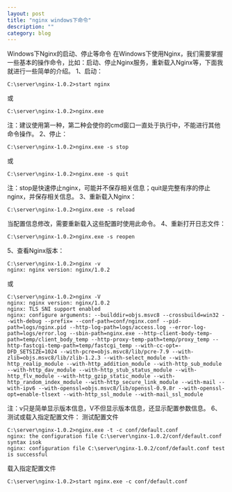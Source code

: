 ```yaml
---
layout: post
title: "nginx windows下命令"
description: ""
category: blog
---
```


Windows下Nginx的启动、停止等命令
在Windows下使用Nginx，我们需要掌握一些基本的操作命令，比如：启动、停止Nginx服务，重新载入Nginx等，下面我就进行一些简单的介绍。
1、启动：

	C:\server\nginx-1.0.2>start nginx

或

	C:\server\nginx-1.0.2>nginx.exe

注：建议使用第一种，第二种会使你的cmd窗口一直处于执行中，不能进行其他命令操作。
2、停止：

	C:\server\nginx-1.0.2>nginx.exe -s stop

或

	C:\server\nginx-1.0.2>nginx.exe -s quit

注：stop是快速停止nginx，可能并不保存相关信息；quit是完整有序的停止nginx，并保存相关信息。
3、重新载入Nginx：

	C:\server\nginx-1.0.2>nginx.exe -s reload

当配置信息修改，需要重新载入这些配置时使用此命令。
4、重新打开日志文件：

	C:\server\nginx-1.0.2>nginx.exe -s reopen

5、查看Nginx版本：

	C:\server\nginx-1.0.2>nginx -v
	nginx: nginx version: nginx/1.0.2

或

	C:\server\nginx-1.0.2>nginx -V
	nginx: nginx version: nginx/1.0.2 
	nginx: TLS SNI support enabled 
	nginx: configure arguments: --builddir=objs.msvc8 --crossbuild=win32 --with-debug --prefix= --conf-path=conf/nginx.conf --pid-path=logs/nginx.pid --http-log-path=logs/access.log --error-log-path=logs/error.log --sbin-path=nginx.exe --http-client-body-temp-path=temp/client_body_temp --http-proxy-temp-path=temp/proxy_temp --http-fastcgi-temp-path=temp/fastcgi_temp --with-cc-opt=-DFD_SETSIZE=1024 --with-pcre=objs.msvc8/lib/pcre-7.9 --with-zlib=objs.msvc8/lib/zlib-1.2.3 --with-select_module --with-http_realip_module --with-http_addition_module --with-http_sub_module --with-http_dav_module --with-http_stub_status_module --with-http_flv_module --with-http_gzip_static_module --with-http_random_index_module --with-http_secure_link_module --with-mail --with-ipv6 --with-openssl=objs.msvc8/lib/openssl-0.9.8r --with-openssl-opt=enable-tlsext --with-http_ssl_module --with-mail_ssl_module

注：v只是简单显示版本信息，V不但显示版本信息，还显示配置参数信息。
6、测试或载入指定配置文件：
测试配置文件

	C:\server\nginx-1.0.2>nginx.exe -t -c conf/default.conf
	nginx: the configuration file C:\server\nginx-1.0.2/conf/default.conf syntax isok
	nginx: configuration file C:\server\nginx-1.0.2/conf/default.conf test is successful

载入指定配置文件

	C:\server\nginx-1.0.2>start nginx.exe -c conf/default.conf